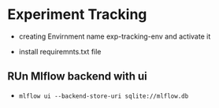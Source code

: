 # Experiment Tracking

* creating Envirnment name exp-tracking-env and activate it

* install requiremnts.txt file

## RUn Mlflow backend with ui 

* `mlflow ui --backend-store-uri sqlite://mlflow.db`